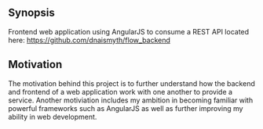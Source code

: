 
## Synopsis

Frontend web application using AngularJS to consume a REST API located here:
https://github.com/dnaismyth/flow_backend

## Motivation

The motivation behind this project is to further understand how the backend and frontend of a web application work with one another to provide a service.  Another motiviation includes my ambition in becoming familiar with powerful frameworks such as AngularJS as well as further improving my ability in web development.


